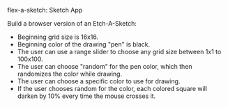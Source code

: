 flex-a-sketch: Sketch App

Build a browser version of an Etch-A-Sketch:
- Beginning grid size is 16x16.
- Beginning color of the drawing "pen" is black.
- The user can use a range slider to choose any grid size between 1x1 to 100x100.
- The user can choose "random" for the pen color, which then randomizes the color while drawing.
- The user can choose a specific color to use for drawing.
- If the user chooses random for the color, each colored square will darken by 10% every time the mouse crosses it.
